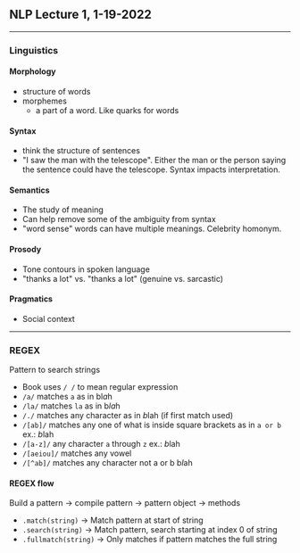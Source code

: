 ## NLP Lecture 1, 1-19-2022

---

### Linguistics
#### Morphology
 - structure of words
 - morphemes
   - a part of a word. Like quarks for words

#### Syntax
 - think the structure of sentences
 - "I saw the man with the telescope". Either the man or the person saying the sentence could have the telescope. Syntax impacts interpretation.

#### Semantics
 - The study of meaning
 - Can help remove some of the ambiguity from syntax
 - "word sense" words can have multiple meanings. Celebrity homonym.

#### Prosody
 - Tone contours in spoken language
  - "thanks a lot" vs. "thanks a lot" (genuine vs. sarcastic)

#### Pragmatics
 - Social context 

---

### REGEX

Pattern to search strings
 - Book uses `/ /` to mean regular expression
 - `/a/` matches `a` as in bl*a*h
 - `/la/` matches `la` as in b*la*h
 - `/./` matches any character as in *b*lah (if first match used)
 - `/[ab]/` matches any one of what is inside square brackets as in `a or b` ex.: *b*lah
 - `/[a-z]/` any character `a` through `z` ex.: *b*lah
 - `/[aeiou]/` matches any vowel
 - `/[^ab]/` matches any character not a or b b*l*ah
 
#### REGEX flow
Build a pattern -> compile pattern -> pattern object -> methods
 - `.match(string)` -> Match pattern at start of string
 - `.search(string)` -> Match pattern, search starting at index 0 of string
 - `.fullmatch(string)` -> Only matches if pattern matches the full string



